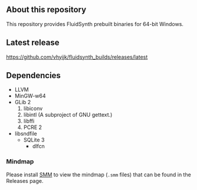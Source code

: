## About this repository

This repository provides FluidSynth prebuilt binaries for 64-bit Windows.

## Latest release

<https://github.com/vhyijk/fluidsynth_builds/releases/latest>

## Dependencies

- LLVM
- MinGW-w64
- GLib 2
    1. libiconv
    2. libintl (A subproject of GNU gettext.)
    3. libffi
    4. PCRE 2
- libsndfile
    - SQLite 3
        - dlfcn

### Mindmap

Please install [SMM](https://github.com/wanglin2/mind-map) to view the mindmap (`.smm` files) that can be found in the Releases page.
